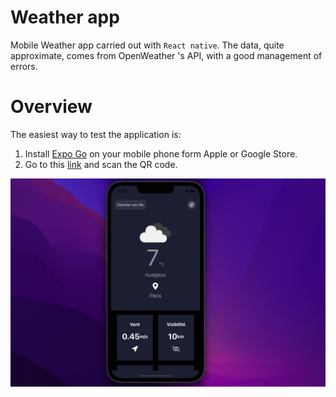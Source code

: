 # Weather app

Mobile Weather app carried out with `React native`. The data, quite approximate, comes from OpenWeather 's API, with a good management of errors.

# Overview

The easiest way to test the application is:

1. Install [Expo Go](https://expo.dev/client) on your mobile phone form Apple or Google Store.
2. Go to this [link](https://expo.dev/@yousoumar/weather) and scan the QR code.

<img src = "assets/screenshot.png"/>
